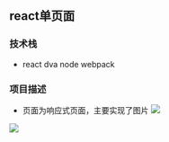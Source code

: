 ## react单页面
### 技术栈
+ react dva node webpack 
### 项目描述
+ 页面为响应式页面，主要实现了图片
![](https://github.com/LKCCY/reactpro-one/blob/master/images/m1.gif)

![](https://github.com/LKCCY/reactpro-one/blob/master/images/m2.gif)
